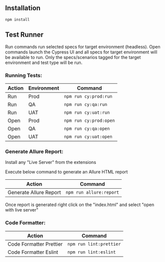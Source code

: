 ## Installation

```
npm install
```

## Test Runner

Run commands run selected specs for target environment (headless).
Open commands launch the Cypress UI and all specs for target environment will be available to run.
Only the specs/scenarios tagged for the target environment and test type will be run.

### Running Tests:

| Action | Environment | Command                |
| ------ | ----------- | ---------------------- |
| Run    | Prod        | `npm run cy:prod:run`  |
| Run    | QA          | `npm run cy:qa:run`  |
| Run    | UAT         | `npm run cy:uat:run`  |
| Open   | Prod        | `npm run cy:prod:open` |
| Open   | QA          | `npm run cy:qa:open` |
| Open   | UAT         | `npm run cy:uat:open` |

### Generate Allure Report:

Install any "Live Server" from the extensions

Execute below command to generate an Allure HTML report

| Action                  | Command                 |
| ----------------------- | ----------------------- |
| Generate Allure Report | `npm run allure:report` |

Once report is generated right click on the "index.html" and select "open with live server"

### Code Formatter:

| Action                  | Command                 |
| ----------------------- | ----------------------- |
| Code Formatter Prettier | `npm run lint:prettier` |
| Code Formatter Eslint   | `npm run lint:eslint`   |